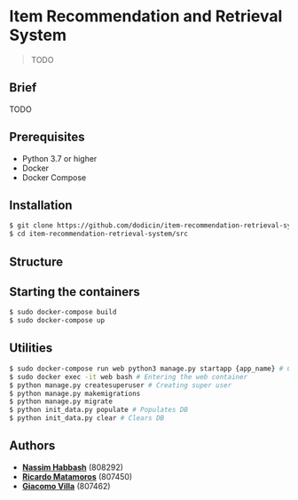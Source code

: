 # Item Recommendation and Retrieval System
>TODO

## Brief

TODO

## Prerequisites

* Python 3.7 or higher
* Docker
* Docker Compose

## Installation
```sh
$ git clone https://github.com/dodicin/item-recommendation-retrieval-system
$ cd item-recommendation-retrieval-system/src
```
## Structure



## Starting the containers
```sh
$ sudo docker-compose build 
$ sudo docker-compose up
```

## Utilities
```sh
$ sudo docker-compose run web python3 manage.py startapp {app_name} # Creates {app_name} in the project (after building)
$ sudo docker exec -it web bash # Entering the web container
$ python manage.py createsuperuser # Creating super user 
$ python manage.py makemigrations 
$ python manage.py migrate
$ python init_data.py populate # Populates DB
$ python init_data.py clear # Clears DB
```


## Authors

* [**Nassim Habbash**](https://github.com/dodicin) (808292)
* [**Ricardo Matamoros**](https://github.com/ricardoanibalmatamorosaragon) (807450)
* [**Giacomo Villa**](https://github.com/Villone96) (807462)
